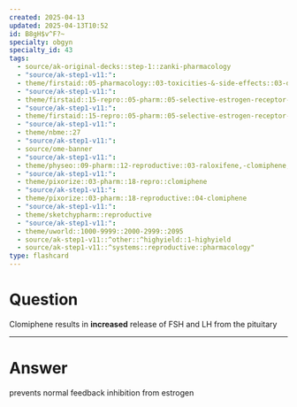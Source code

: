 ```yaml
---
created: 2025-04-13
updated: 2025-04-13T10:52
id: B8gH$v^F?~
specialty: obgyn
specialty_id: 43
tags:
  - source/ak-original-decks::step-1::zanki-pharmacology
  - "source/ak-step1-v11:": 
  - theme/firstaid::05-pharmacology::03-toxicities-&-side-effects::03-drug-reactions---endocrine/reproductive
  - "source/ak-step1-v11:": 
  - theme/firstaid::15-repro::05-pharm::05-selective-estrogen-receptor-modulators
  - "source/ak-step1-v11:": 
  - theme/firstaid::15-repro::05-pharm::05-selective-estrogen-receptor-modulators::clomiphene
  - "source/ak-step1-v11:": 
  - theme/nbme::27
  - "source/ak-step1-v11:": 
  - source/ome-banner
  - "source/ak-step1-v11:": 
  - theme/physeo::09-pharm::12-reproductive::03-raloxifene,-clomiphene,-tamoxifen
  - "source/ak-step1-v11:": 
  - theme/pixorize::03-pharm::18-repro::clomiphene
  - "source/ak-step1-v11:": 
  - theme/pixorize::03-pharm::18-reproductive::04-clomiphene
  - "source/ak-step1-v11:": 
  - theme/sketchypharm::reproductive
  - "source/ak-step1-v11:": 
  - theme/uworld::1000-9999::2000-2999::2095
  - source/ak-step1-v11::^other::^highyield::1-highyield
  - source/ak-step1-v11::^systems::reproductive::pharmacology"
type: flashcard
---
```


# Question
Clomiphene results in **increased** release of FSH and LH from the pituitary

---

# Answer
prevents normal feedback inhibition from estrogen